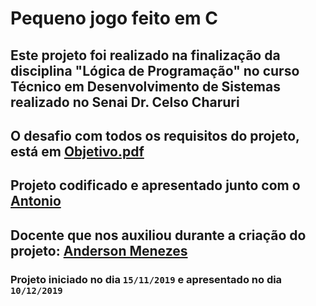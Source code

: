 # Pequeno jogo feito em C

## Este projeto foi realizado na finalização da disciplina "Lógica de Programação" no curso Técnico em Desenvolvimento de Sistemas realizado no Senai Dr. Celso Charuri

## O desafio com todos os requisitos do projeto, está em [Objetivo.pdf](./Objetivo.pdf)

## Projeto codificado e apresentado junto com o [Antonio](https://github.com/Antonio-py)

## Docente que nos auxiliou durante a criação do projeto: [Anderson Menezes](https://github.com/profandermenezes)

### Projeto iniciado no dia `15/11/2019` e apresentado no dia `10/12/2019`
